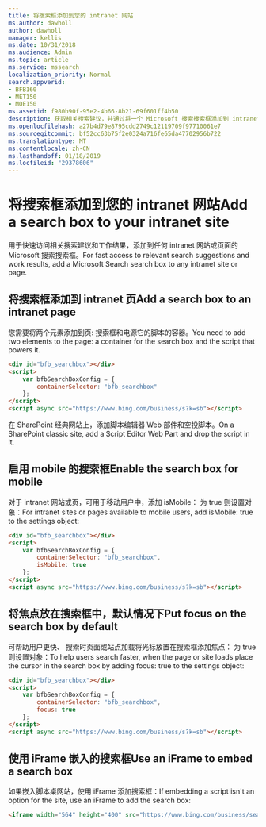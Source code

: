 ```yaml
---
title: 将搜索框添加到您的 intranet 网站
ms.author: dawholl
author: dawholl
manager: kellis
ms.date: 10/31/2018
ms.audience: Admin
ms.topic: article
ms.service: mssearch
localization_priority: Normal
search.appverid:
- BFB160
- MET150
- MOE150
ms.assetid: f980b90f-95e2-4b66-8b21-69f601ff4b50
description: 获取相关搜索建议，并通过将一个 Microsoft 搜索搜索框添加到 intranet 网站或网页查找工作结果更快。
ms.openlocfilehash: a27b4d79e8795cdd2749c12119709f97710061e7
ms.sourcegitcommit: bf52cc63b75f2e0324a716fe65da47702956b722
ms.translationtype: MT
ms.contentlocale: zh-CN
ms.lasthandoff: 01/18/2019
ms.locfileid: "29378606"
---
```

# <a name="add-a-search-box-to-your-intranet-site"></a><span data-ttu-id="160d5-103">将搜索框添加到您的 intranet 网站</span><span class="sxs-lookup"><span data-stu-id="160d5-103">Add a search box to your intranet site</span></span>

<span data-ttu-id="160d5-104">用于快速访问相关搜索建议和工作结果，添加到任何 intranet 网站或页面的 Microsoft 搜索搜索框。</span><span class="sxs-lookup"><span data-stu-id="160d5-104">For fast access to relevant search suggestions and work results, add a Microsoft Search search box to any intranet site or page.</span></span>
  
## <a name="add-a-search-box-to-an-intranet-page"></a><span data-ttu-id="160d5-105">将搜索框添加到 intranet 页</span><span class="sxs-lookup"><span data-stu-id="160d5-105">Add a search box to an intranet page</span></span>

<span data-ttu-id="160d5-106">您需要将两个元素添加到页: 搜索框和电源它的脚本的容器。</span><span class="sxs-lookup"><span data-stu-id="160d5-106">You need to add two elements to the page: a container for the search box and the script that powers it.</span></span>
  
```html
<div id="bfb_searchbox"></div>
<script>
    var bfbSearchBoxConfig = {
        containerSelector: "bfb_searchbox"
    };
</script>
<script async src="https://www.bing.com/business/s?k=sb"></script>
```

<span data-ttu-id="160d5-107">在 SharePoint 经典网站上，添加脚本编辑器 Web 部件和空投脚本。</span><span class="sxs-lookup"><span data-stu-id="160d5-107">On a SharePoint classic site, add a Script Editor Web Part and drop the script in it.</span></span>
  
## <a name="enable-the-search-box-for-mobile"></a><span data-ttu-id="160d5-108">启用 mobile 的搜索框</span><span class="sxs-lookup"><span data-stu-id="160d5-108">Enable the search box for mobile</span></span>

<span data-ttu-id="160d5-109">对于 intranet 网站或页，可用于移动用户中，添加 isMobile： 为 true 则设置对象：</span><span class="sxs-lookup"><span data-stu-id="160d5-109">For intranet sites or pages available to mobile users, add isMobile: true to the settings object:</span></span>
  
```html
<div id="bfb_searchbox"></div>
<script>
    var bfbSearchBoxConfig = {
        containerSelector: "bfb_searchbox", 
        isMobile: true
    };
</script>
<script async src="https://www.bing.com/business/s?k=sb"></script>
```

## <a name="put-focus-on-the-search-box-by-default"></a><span data-ttu-id="160d5-110">将焦点放在搜索框中，默认情况下</span><span class="sxs-lookup"><span data-stu-id="160d5-110">Put focus on the search box by default</span></span>

<span data-ttu-id="160d5-111">可帮助用户更快、 搜索时页面或站点加载将光标放置在搜索框添加焦点： 为 true 则设置对象：</span><span class="sxs-lookup"><span data-stu-id="160d5-111">To help users search faster, when the page or site loads place the cursor in the search box by adding focus: true to the settings object:</span></span>
  
```html
<div id="bfb_searchbox"></div>
<script>
    var bfbSearchBoxConfig = {
        containerSelector: "bfb_searchbox",
        focus: true
    };
</script>
<script async src="https://www.bing.com/business/s?k=sb"></script>
```

## <a name="use-an-iframe-to-embed-a-search-box"></a><span data-ttu-id="160d5-112">使用 iFrame 嵌入的搜索框</span><span class="sxs-lookup"><span data-stu-id="160d5-112">Use an iFrame to embed a search box</span></span>

<span data-ttu-id="160d5-113">如果嵌入脚本桌网站，使用 iFrame 添加搜索框：</span><span class="sxs-lookup"><span data-stu-id="160d5-113">If embedding a script isn't an option for the site, use an iFrame to add the search box:</span></span>
  
```html
<iframe width="564" height="400" src="https://www.bing.com/business/searchbox"></iframe>
```
